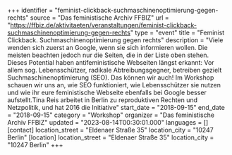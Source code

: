 +++
identifier = "feminist-clickback-suchmaschinenoptimierung-gegen-rechts"
source = "Das feministische Archiv FFBIZ"
url = "https://ffbiz.de/aktivitaeten/veranstaltungen/feminist-clickback-suchmaschinenoptimierung-gegen-rechts"
type = "event"
title = "Feminist Clickback. Suchmaschinenoptimierung gegen rechts"
description = "Viele wenden sich zuerst an Google, wenn sie sich informieren wollen. Die meisten beachten jedoch nur die Seiten, die in der Liste oben stehen. Dieses Potential haben antifeministische Webseiten längst erkannt: Vor allem sog. Lebensschützer, radikale Abtreibungsgegner, betreiben gezielt Suchmaschinenoptimierung (SEO). Das können wir auch! Im Workshop schauen wir uns an, wie SEO funktioniert, wie Lebensschützer sie nutzen und wie ihr eure feministische Webseite ebenfalls bei Google besser aufstellt.Tina Reis arbeitet in Berlin zu reproduktiven Rechten und Netzpolitik, und hat 2016 die Initiative"
start_date = "2018-09-15"
end_date = "2018-09-15"
category = "Workshop"
organizer = "Das feministische Archiv FFBIZ"
updated = "2023-08-14T00:30:01.000"
languages = []
[contact]
location_street = "Eldenaer Straße 35"
location_city = "10247 Berlin"
[location]
location_street = "Eldenaer Straße 35"
location_city = "10247 Berlin"
+++
